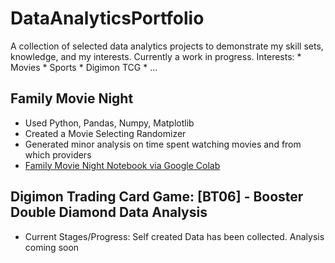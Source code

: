 # DataAnalyticsPortfolio
 A collection of selected data analytics projects to demonstrate my skill sets, knowledge, and my interests. Currently a work in progress. 
      Interests:
      * Movies
      * Sports
      * Digimon TCG
      * ...
 
## Family Movie Night 
* Used Python, Pandas, Numpy, Matplotlib
* Created a Movie Selecting Randomizer
* Generated minor analysis on time spent watching movies and from which providers
* [Family Movie Night Notebook via Google Colab](https://github.com/CatTastic23/DataAnalyticsPortfolio/blob/main/Fam_movies.ipynb)

## Digimon Trading Card Game:  [BT06] - Booster Double Diamond Data Analysis
* Current Stages/Progress: Self created Data has been collected. Analysis coming soon


